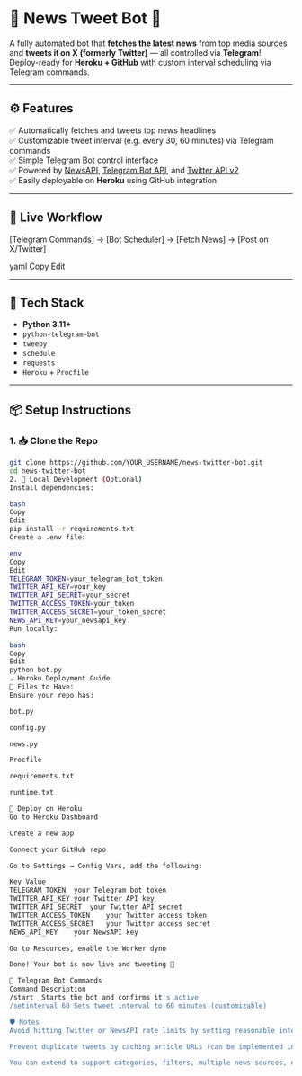 # 📰 News Tweet Bot 🤖

A fully automated bot that **fetches the latest news** from top media sources and **tweets it on X (formerly Twitter)** — all controlled via **Telegram**!  
Deploy-ready for **Heroku + GitHub** with custom interval scheduling via Telegram commands.

---

## ⚙️ Features

✅ Automatically fetches and tweets top news headlines  
✅ Customizable tweet interval (e.g. every 30, 60 minutes) via Telegram commands  
✅ Simple Telegram Bot control interface  
✅ Powered by [NewsAPI](https://newsapi.org), [Telegram Bot API](https://core.telegram.org/bots/api), and [Twitter API v2](https://developer.twitter.com/)  
✅ Easily deployable on **Heroku** using GitHub integration  

---

## 🚀 Live Workflow

[Telegram Commands] → [Bot Scheduler] → [Fetch News] → [Post on X/Twitter]

yaml
Copy
Edit

---

## 🔧 Tech Stack

- **Python 3.11+**
- `python-telegram-bot`
- `tweepy`
- `schedule`
- `requests`
- `Heroku` + `Procfile`

---

## 📦 Setup Instructions

### 1. 📥 Clone the Repo

```bash
git clone https://github.com/YOUR_USERNAME/news-twitter-bot.git
cd news-twitter-bot
2. 🧪 Local Development (Optional)
Install dependencies:

bash
Copy
Edit
pip install -r requirements.txt
Create a .env file:

env
Copy
Edit
TELEGRAM_TOKEN=your_telegram_bot_token
TWITTER_API_KEY=your_key
TWITTER_API_SECRET=your_secret
TWITTER_ACCESS_TOKEN=your_token
TWITTER_ACCESS_SECRET=your_token_secret
NEWS_API_KEY=your_newsapi_key
Run locally:

bash
Copy
Edit
python bot.py
☁️ Heroku Deployment Guide
📁 Files to Have:
Ensure your repo has:

bot.py

config.py

news.py

Procfile

requirements.txt

runtime.txt

🚀 Deploy on Heroku
Go to Heroku Dashboard

Create a new app

Connect your GitHub repo

Go to Settings → Config Vars, add the following:

Key	Value
TELEGRAM_TOKEN	your Telegram bot token
TWITTER_API_KEY	your Twitter API key
TWITTER_API_SECRET	your Twitter API secret
TWITTER_ACCESS_TOKEN	your Twitter access token
TWITTER_ACCESS_SECRET	your Twitter access secret
NEWS_API_KEY	your NewsAPI key

Go to Resources, enable the Worker dyno

Done! Your bot is now live and tweeting 🚀

💬 Telegram Bot Commands
Command	Description
/start	Starts the bot and confirms it's active
/setinterval 60	Sets tweet interval to 60 minutes (customizable)

🛡️ Notes
Avoid hitting Twitter or NewsAPI rate limits by setting reasonable intervals (e.g., 30–60 mins)

Prevent duplicate tweets by caching article URLs (can be implemented in future updates)

You can extend to support categories, filters, multiple news sources, etc.
